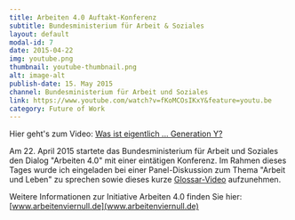 ```yaml
---
title: Arbeiten 4.0 Auftakt-Konferenz
subtitle: Bundesministerium für Arbeit & Soziales
layout: default
modal-id: 7
date: 2015-04-22
img: youtube.png
thumbnail: youtube-thumbnail.png
alt: image-alt
publish-date: 15. May 2015
channel: Bundesministerium für Arbeit und Soziales
link: https://www.youtube.com/watch?v=fKoMCOsIKxY&feature=youtu.be
category: Future of Work
---
```


Hier geht's zum Video: [Was ist eigentlich ... Generation Y?](https://www.youtube.com/watch?v=fKoMCOsIKxY&feature=youtu.be)

Am 22. April 2015 startete das Bundesministerium für Arbeit und Soziales den Dialog "Arbeiten 4.0" mit einer eintätigen Konferenz. Im Rahmen dieses Tages wurde ich eingeladen bei einer Panel-Diskussion zum Thema "Arbeit und Leben" zu sprechen sowie dieses kurze [Glossar-Video](https://www.youtube.com/watch?v=fKoMCOsIKxY&feature=youtu.be) aufzunehmen.

Weitere Informationen zur Initiative Arbeiten 4.0 finden Sie hier: [www.arbeitenviernull.de](www.arbeitenviernull.de)